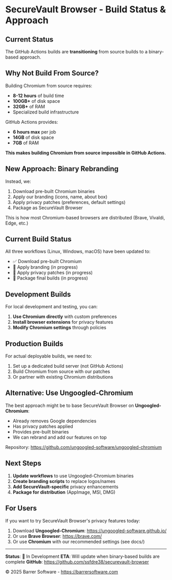 # SecureVault Browser - Build Status & Approach

## Current Status

The GitHub Actions builds are **transitioning** from source builds to a binary-based approach.

## Why Not Build From Source?

Building Chromium from source requires:
- **8-12 hours** of build time
- **100GB+** of disk space
- **32GB+** of RAM
- Specialized build infrastructure

GitHub Actions provides:
- **6 hours max** per job
- **14GB** of disk space
- **7GB** of RAM

**This makes building Chromium from source impossible in GitHub Actions.**

## New Approach: Binary Rebranding

Instead, we:
1. Download pre-built Chromium binaries
2. Apply our branding (icons, name, about box)
3. Apply privacy patches (preferences, default settings)
4. Package as SecureVault Browser

This is how most Chromium-based browsers are distributed (Brave, Vivaldi, Edge, etc.)

## Current Build Status

All three workflows (Linux, Windows, macOS) have been updated to:
- ✅ Download pre-built Chromium
- 🚧 Apply branding (in progress)
- 🚧 Apply privacy patches (in progress)
- 🚧 Package final builds (in progress)

## Development Builds

For local development and testing, you can:

1. **Use Chromium directly** with custom preferences
2. **Install browser extensions** for privacy features
3. **Modify Chromium settings** through policies

## Production Builds

For actual deployable builds, we need to:

1. Set up a dedicated build server (not GitHub Actions)
2. Build Chromium from source with our patches
3. Or partner with existing Chromium distributions

## Alternative: Use Ungoogled-Chromium

The best approach might be to base SecureVault Browser on **Ungoogled-Chromium**:
- Already removes Google dependencies
- Has privacy patches applied
- Provides pre-built binaries
- We can rebrand and add our features on top

Repository: https://github.com/ungoogled-software/ungoogled-chromium

## Next Steps

1. **Update workflows** to use Ungoogled-Chromium binaries
2. **Create branding scripts** to replace logos/names
3. **Add SecureVault-specific** privacy enhancements
4. **Package for distribution** (AppImage, MSI, DMG)

## For Users

If you want to try SecureVault Browser's privacy features today:

1. Download **Ungoogled-Chromium**: https://ungoogled-software.github.io/
2. Or use **Brave Browser**: https://brave.com/
3. Or use **Chromium** with our recommended settings (see docs/)

---

**Status**: 🚧 In Development
**ETA**: Will update when binary-based builds are complete
**GitHub**: https://github.com/ssfdre38/securevault-browser

© 2025 Barrer Software - https://barrersoftware.com
